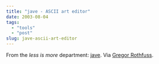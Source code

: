 ```yaml
---
title: "jave - ASCII art editor"
date: 2003-08-04
tags: 
  - "tools"
  - "post"
slug: jave-ascii-art-editor
---
```


From the _less is more_ department: [jave](http://www.jave.de/). Via [Gregor Rothfuss](http://greg.abstrakt.ch/archives/000294.html).
